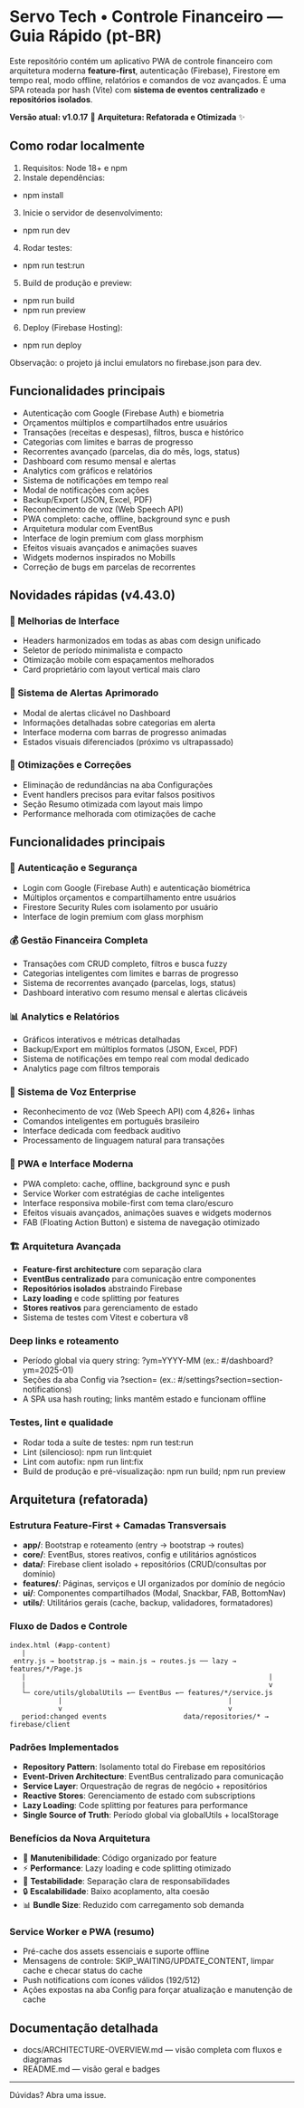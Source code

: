 # Servo Tech • Controle Financeiro — Guia Rápido (pt-BR)

Este repositório contém um aplicativo PWA de controle financeiro com arquitetura moderna **feature-first**, autenticação (Firebase), Firestore em tempo real, modo offline, relatórios e comandos de voz avançados. É uma SPA roteada por hash (Vite) com **sistema de eventos centralizado** e **repositórios isolados**.

**Versão atual: v1.0.17** 🚀
**Arquitetura: Refatorada e Otimizada** ✨

## Como rodar localmente

1) Requisitos: Node 18+ e npm
2) Instale dependências:
- npm install
3) Inicie o servidor de desenvolvimento:
- npm run dev
4) Rodar testes:
- npm run test:run
5) Build de produção e preview:
- npm run build
- npm run preview
6) Deploy (Firebase Hosting):
- npm run deploy

Observação: o projeto já inclui emulators no firebase.json para dev.

## Funcionalidades principais

- Autenticação com Google (Firebase Auth) e biometria
- Orçamentos múltiplos e compartilhados entre usuários
- Transações (receitas e despesas), filtros, busca e histórico
- Categorias com limites e barras de progresso
- Recorrentes avançado (parcelas, dia do mês, logs, status)
- Dashboard com resumo mensal e alertas
- Analytics com gráficos e relatórios
- Sistema de notificações em tempo real
- Modal de notificações com ações
- Backup/Export (JSON, Excel, PDF)
- Reconhecimento de voz (Web Speech API)
- PWA completo: cache, offline, background sync e push
- Arquitetura modular com EventBus
- Interface de login premium com glass morphism
- Efeitos visuais avançados e animações suaves
- Widgets modernos inspirados no Mobills
- Correção de bugs em parcelas de recorrentes

## Novidades rápidas (v4.43.0)

### 🎨 Melhorias de Interface
- Headers harmonizados em todas as abas com design unificado
- Seletor de período minimalista e compacto
- Otimização mobile com espaçamentos melhorados
- Card proprietário com layout vertical mais claro

### 🚨 Sistema de Alertas Aprimorado
- Modal de alertas clicável no Dashboard
- Informações detalhadas sobre categorias em alerta
- Interface moderna com barras de progresso animadas
- Estados visuais diferenciados (próximo vs ultrapassado)

### 🔧 Otimizações e Correções
- Eliminação de redundâncias na aba Configurações
- Event handlers precisos para evitar falsos positivos
- Seção Resumo otimizada com layout mais limpo
- Performance melhorada com otimizações de cache

## Funcionalidades principais

### 🔐 Autenticação e Segurança
- Login com Google (Firebase Auth) e autenticação biométrica
- Múltiplos orçamentos e compartilhamento entre usuários
- Firestore Security Rules com isolamento por usuário
- Interface de login premium com glass morphism

### 💰 Gestão Financeira Completa
- Transações com CRUD completo, filtros e busca fuzzy
- Categorias inteligentes com limites e barras de progresso
- Sistema de recorrentes avançado (parcelas, logs, status)
- Dashboard interativo com resumo mensal e alertas clicáveis

### 📊 Analytics e Relatórios
- Gráficos interativos e métricas detalhadas
- Backup/Export em múltiplos formatos (JSON, Excel, PDF)
- Sistema de notificações em tempo real com modal dedicado
- Analytics page com filtros temporais

### 🎤 Sistema de Voz Enterprise
- Reconhecimento de voz (Web Speech API) com 4,826+ linhas
- Comandos inteligentes em português brasileiro  
- Interface dedicada com feedback auditivo
- Processamento de linguagem natural para transações

### 📱 PWA e Interface Moderna
- PWA completo: cache, offline, background sync e push
- Service Worker com estratégias de cache inteligentes
- Interface responsiva mobile-first com tema claro/escuro
- Efeitos visuais avançados, animações suaves e widgets modernos
- FAB (Floating Action Button) e sistema de navegação otimizado

### 🏗️ Arquitetura Avançada
- **Feature-first architecture** com separação clara
- **EventBus centralizado** para comunicação entre componentes  
- **Repositórios isolados** abstraindo Firebase
- **Lazy loading** e code splitting por features
- **Stores reativos** para gerenciamento de estado
- Sistema de testes com Vitest e cobertura v8

### Deep links e roteamento

- Período global via query string: ?ym=YYYY-MM (ex.: #/dashboard?ym=2025-01)
- Seções da aba Config via ?section= (ex.: #/settings?section=section-notifications)
- A SPA usa hash routing; links mantêm estado e funcionam offline

### Testes, lint e qualidade

- Rodar toda a suíte de testes: npm run test:run
- Lint (silencioso): npm run lint:quiet
- Lint com autofix: npm run lint:fix
- Build de produção e pré-visualização: npm run build; npm run preview

## Arquitetura (refatorada)

### Estrutura Feature-First + Camadas Transversais

- **app/**: Bootstrap e roteamento (entry → bootstrap → routes)
- **core/**: EventBus, stores reativos, config e utilitários agnósticos
- **data/**: Firebase client isolado + repositórios (CRUD/consultas por domínio)
- **features/**: Páginas, serviços e UI organizados por domínio de negócio
- **ui/**: Componentes compartilhados (Modal, Snackbar, FAB, BottomNav)
- **utils/**: Utilitários gerais (cache, backup, validadores, formatadores)

### Fluxo de Dados e Controle

```text
index.html (#app-content)
   |
 entry.js → bootstrap.js → main.js → routes.js ── lazy → features/*/Page.js
   |                                                            |
   |                                                            v
   └─ core/utils/globalUtils ←─ EventBus ←─ features/*/service.js
            |                                         |
            v                                         v
   period:changed events                   data/repositories/* → firebase/client
```

### Padrões Implementados

- **Repository Pattern**: Isolamento total do Firebase em repositórios
- **Event-Driven Architecture**: EventBus centralizado para comunicação
- **Service Layer**: Orquestração de regras de negócio + repositórios  
- **Reactive Stores**: Gerenciamento de estado com subscriptions
- **Lazy Loading**: Code splitting por features para performance
- **Single Source of Truth**: Período global via globalUtils + localStorage

### Benefícios da Nova Arquitetura

- 🚀 **Manutenibilidade**: Código organizado por feature
- ⚡ **Performance**: Lazy loading e code splitting otimizado
- 🧪 **Testabilidade**: Separação clara de responsabilidades
- 🔒 **Escalabilidade**: Baixo acoplamento, alta coesão
- 📊 **Bundle Size**: Reduzido com carregamento sob demanda

### Service Worker e PWA (resumo)

- Pré-cache dos assets essenciais e suporte offline
- Mensagens de controle: SKIP_WAITING/UPDATE_CONTENT, limpar cache e checar status do cache
- Push notifications com ícones válidos (192/512)
- Ações expostas na aba Config para forçar atualização e manutenção de cache

## Documentação detalhada

- docs/ARCHITECTURE-OVERVIEW.md — visão completa com fluxos e diagramas
- README.md — visão geral e badges

---

Dúvidas? Abra uma issue.